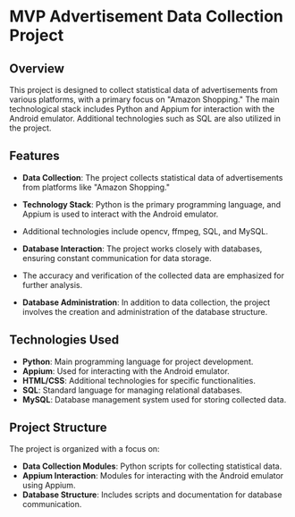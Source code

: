 # MVP Advertisement Data Collection Project

## Overview

This project is designed to collect statistical data of advertisements from various platforms, with a primary focus on "Amazon Shopping." The main technological stack includes Python and Appium for interaction with the Android emulator. Additional technologies such as SQL are also utilized in the project.

## Features

- **Data Collection**: The project collects statistical data of advertisements from platforms like "Amazon Shopping."

- **Technology Stack**: Python is the primary programming language, and Appium is used to interact with the Android emulator.
- Additional technologies include opencv, ffmpeg, SQL, and MySQL.

- **Database Interaction**: The project works closely with databases, ensuring constant communication for data storage.
- The accuracy and verification of the collected data are emphasized for further analysis.

- **Database Administration**: In addition to data collection, the project involves the creation and administration of the database structure.

## Technologies Used

- **Python**: Main programming language for project development.
- **Appium**: Used for interacting with the Android emulator.
- **HTML/CSS**: Additional technologies for specific functionalities.
- **SQL**: Standard language for managing relational databases.
- **MySQL**: Database management system used for storing collected data.

## Project Structure

The project is organized with a focus on:

- **Data Collection Modules**: Python scripts for collecting statistical data.
- **Appium Interaction**: Modules for interacting with the Android emulator using Appium.
- **Database Structure**: Includes scripts and documentation for database communication.
